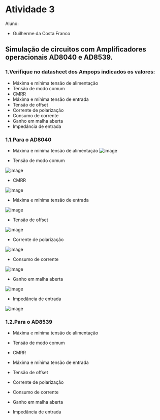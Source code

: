 # Atividade 3
Aluno: 
* Guilherme da Costa Franco

## Simulação de circuitos com Amplificadores operacionais AD8040 e AD8539.

### 1.Verifique no datasheet dos Ampops indicados os valores:

- Máxima e mínima tensão de alimentação
- Tensão de modo comum
- CMRR
- Máxima e mínima tensão de entrada
- Tensão de offset
- Corrente de polarização
- Consumo de corrente
- Ganho em malha aberta
- Impedância de entrada

### 1.1.Para o AD8040

- Máxima e mínima tensão de alimentação 
![image](https://user-images.githubusercontent.com/61738767/116282433-220ee580-a761-11eb-92b7-9028e2878fa0.png)

- Tensão de modo comum

![image](https://user-images.githubusercontent.com/61738767/116312985-8b9feb80-a783-11eb-8883-029833bd2314.png)

- CMRR

![image](https://user-images.githubusercontent.com/61738767/116313224-de79a300-a783-11eb-89e8-04b3d986198a.png)

- Máxima e mínima tensão de entrada

![image](https://user-images.githubusercontent.com/61738767/116313661-6790da00-a784-11eb-8ff1-f0f7aec19639.png)

- Tensão de offset

![image](https://user-images.githubusercontent.com/61738767/116313738-85f6d580-a784-11eb-8fa9-6ed26a5daf86.png)

- Corrente de polarização

![image](https://user-images.githubusercontent.com/61738767/116313824-a7f05800-a784-11eb-8cfe-82c8aa166e5f.png)

- Consumo de corrente

![image](https://user-images.githubusercontent.com/61738767/116313942-d2daac00-a784-11eb-851b-4c9a10e60f6d.png)

- Ganho em malha aberta

![image](https://user-images.githubusercontent.com/61738767/116314186-28af5400-a785-11eb-9903-b710742e47e2.png)

- Impedância de entrada

![image](https://user-images.githubusercontent.com/61738767/116314299-4da3c700-a785-11eb-86ae-f813eca99149.png)

### 1.2.Para o AD8539

- Máxima e mínima tensão de alimentação



- Tensão de modo comum



- CMRR



- Máxima e mínima tensão de entrada



- Tensão de offset



- Corrente de polarização



- Consumo de corrente



- Ganho em malha aberta



- Impedância de entrada


